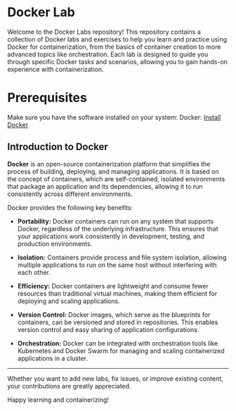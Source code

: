 # Docker Lab

Welcome to the Docker Labs repository! This repository contains a collection of Docker labs and exercises to help you learn and practice using Docker for containerization, from the basics of container creation to more advanced topics like orchestration. Each lab is designed to guide you through specific Docker tasks and scenarios, allowing you to gain hands-on experience with containerization.

# Prerequisites
Make sure you have the software installed on your system:
Docker: [Install Docker](https://docs.docker.com/get-docker/)

## Introduction to Docker

**Docker** is an open-source containerization platform that simplifies the process of building, deploying, and managing applications. It is based on the concept of containers, which are self-contained, isolated environments that package an application and its dependencies, allowing it to run consistently across different environments.

Docker provides the following key benefits:

- **Portability:** Docker containers can run on any system that supports Docker, regardless of the underlying infrastructure. This ensures that your applications work consistently in development, testing, and production environments.

- **Isolation:** Containers provide process and file system isolation, allowing multiple applications to run on the same host without interfering with each other.

- **Efficiency:** Docker containers are lightweight and consume fewer resources than traditional virtual machines, making them efficient for deploying and scaling applications.

- **Version Control:** Docker images, which serve as the blueprints for containers, can be versioned and stored in repositories. This enables version control and easy sharing of application configurations.

- **Orchestration:** Docker can be integrated with orchestration tools like Kubernetes and Docker Swarm for managing and scaling containerized applications in a cluster.
_________

Whether you want to add new labs, fix issues, or improve existing content, your contributions are greatly appreciated. 

Happy learning and containerizing!

